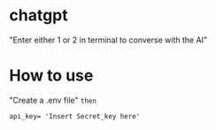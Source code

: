 # chatgpt

"Enter either 1 or 2 in terminal to converse with the AI"

# How to use
"Create a .env file"
`then`
```
api_key= 'Insert Secret_key here'

```
